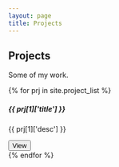 ```yaml
---
layout: page
title: Projects
---
```


<!-- Jumbotron -->
<section class="jumbotron text-center">
  <div class="container">
    <h1 class="jumbotron-heading">Projects</h1>
    <p class="lead text-muted">Some of my work.</p>
  </div>
</section>

<!-- Cards -->
<div class="album py-5 bg-light">
  <div class="container">
    <div class="row">
      {% for prj in site.project_list %}
        <div class="col-md-4">
          <div class="card mb-4 shadow-sm">
            <!-- <img src="/assets/{{ prj[1]['thumbnail'] }}"> -->
            <div class="card-body">
              <h5 class="card-title">{{ prj[1]['title'] }}</h5>
              <p class="card-text">{{ prj[1]['desc'] }}</p>
              <div class="d-flex justify-content-between align-items-center">
                <div class="btn-group">
                  <button type="button" class="btn btn-sm btn-outline-secondary">View</button>
                </div>
              </div>
            </div>
          </div>
        </div>
      {% endfor %}
    </div>
  </div>
</div>

